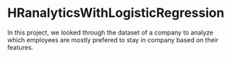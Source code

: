 # HRanalyticsWithLogisticRegression
In this project, we looked through the dataset of a company to analyze which employees are mostly prefered to stay in company based on their features. 
